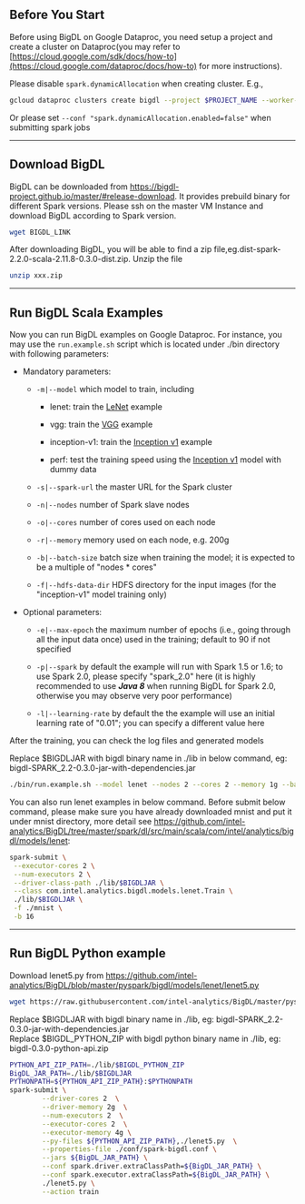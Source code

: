 
## **Before You Start**

Before using BigDL on Google Dataproc, you need setup a project and create a cluster on Dataproc(you may refer to [https://cloud.google.com/sdk/docs/how-to](https://cloud.google.com/dataproc/docs/how-to) for more instructions).  

Please disable `spark.dynamicAllocation` when creating cluster. E.g.,  
```bash
gcloud dataproc clusters create bigdl --project $PROJECT_NAME --worker-machine-type $MACHINETYPE --master-machine-type $MACHINETYPE --num-workers $WORKERNUMBER --properties spark:spark.dynamicAllocation.enabled=false
```

 Or please set `--conf "spark.dynamicAllocation.enabled=false"` when submitting spark jobs


---
## **Download BigDL**

BigDL can be downloaded from https://bigdl-project.github.io/master/#release-download. It provides prebuild binary for different Spark versions. Please ssh on the master VM Instance and download BigDL according to Spark version. 
```bash
wget BIGDL_LINK
```

After downloading BigDL, you will be able to find a zip file,eg.dist-spark-2.2.0-scala-2.11.8-0.3.0-dist.zip. Unzip the file
```bash
unzip xxx.zip
```

---
## **Run BigDL Scala Examples**


Now you can run BigDL examples on Google Dataproc. For instance, you may use the `run.example.sh` script which is located under ./bin directory with following parameters:

* Mandatory parameters:
  
    * `-m|--model` which model to train, including
    
        * lenet: train the [LeNet](https://github.com/intel-analytics/BigDL/tree/master/spark/dl/src/main/scala/com/intel/analytics/bigdl/models/lenet) example
    
        * vgg: train the [VGG](https://github.com/intel-analytics/BigDL/tree/master/spark/dl/src/main/scala/com/intel/analytics/bigdl/models/vgg) example

        * inception-v1: train the [Inception v1](https://github.com/intel-analytics/BigDL/tree/master/spark/dl/src/main/scala/com/intel/analytics/bigdl/models/inception) example

        * perf: test the training speed using the [Inception v1](https://github.com/intel-analytics/BigDL/blob/master/spark/dl/src/main/scala/com/intel/analytics/bigdl/models/inception/Inception_v1.scala) model with dummy data

    * `-s|--spark-url` the master URL for the Spark cluster

    * `-n|--nodes` number of Spark slave nodes

    * `-o|--cores` number of cores used on each node

    * `-r|--memory` memory used on each node, e.g. 200g

    * `-b|--batch-size` batch size when training the model; it is expected to be a multiple of "nodes * cores"

    * `-f|--hdfs-data-dir` HDFS directory for the input images (for the "inception-v1" model training only)

* Optional parameters:

    * `-e|--max-epoch` the maximum number of epochs (i.e., going through all the input data once) used in the training; default to 90 if not specified

    * `-p|--spark` by default the example will run with Spark 1.5 or 1.6; to use Spark 2.0, please specify "spark_2.0" here (it is highly recommended to use _**Java 8**_ when running BigDL for Spark 2.0, otherwise you may observe very poor performance)

    * `-l|--learning-rate` by default the the example will use an initial learning rate of "0.01"; you can specify a different value here

After the training, you can check the log files and generated models  

Replace $BIGDLJAR with bigdl binary name in ./lib in below command, eg: bigdl-SPARK_2.2-0.3.0-jar-with-dependencies.jar  

```bash
./bin/run.example.sh --model lenet --nodes 2 --cores 2 --memory 1g --batch-size 16 -j lib/$BIGDLJAR -p spark_buildIn
```

You can also run lenet examples in below command. Before submit below command, please make sure you have already downloaded mnist and put it under mnist directory, more detail see https://github.com/intel-analytics/BigDL/tree/master/spark/dl/src/main/scala/com/intel/analytics/bigdl/models/lenet:   
```bash
spark-submit \
 --executor-cores 2 \
 --num-executors 2 \
 --driver-class-path ./lib/$BIGDLJAR \
 --class com.intel.analytics.bigdl.models.lenet.Train \
 ./lib/$BIGDLJAR \
 -f ./mnist \
 -b 16
```
---
## **Run BigDL Python example**
Download lenet5.py from https://github.com/intel-analytics/BigDL/blob/master/pyspark/bigdl/models/lenet/lenet5.py
```bash 
wget https://raw.githubusercontent.com/intel-analytics/BigDL/master/pyspark/bigdl/models/lenet/lenet5.py
```

Replace $BIGDLJAR with bigdl binary name in ./lib, eg: bigdl-SPARK_2.2-0.3.0-jar-with-dependencies.jar  
Replace $BIGDL_PYTHON_ZIP with bigdl python binary name in ./lib, eg: bigdl-0.3.0-python-api.zip
```bash
PYTHON_API_ZIP_PATH=./lib/$BIGDL_PYTHON_ZIP
BigDL_JAR_PATH=./lib/$BIGDLJAR
PYTHONPATH=${PYTHON_API_ZIP_PATH}:$PYTHONPATH
spark-submit \
        --driver-cores 2  \
        --driver-memory 2g  \
        --num-executors 2  \
        --executor-cores 2  \
        --executor-memory 4g \
        --py-files ${PYTHON_API_ZIP_PATH},./lenet5.py  \
        --properties-file ./conf/spark-bigdl.conf \
        --jars ${BigDL_JAR_PATH} \
        --conf spark.driver.extraClassPath=${BigDL_JAR_PATH} \
        --conf spark.executor.extraClassPath=${BigDL_JAR_PATH} \
        ./lenet5.py \
        --action train
```